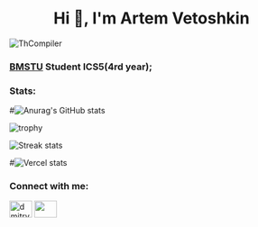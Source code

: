 <h1 align="center">Hi 👋, I'm Artem Vetoshkin</h1>

<p align="left"> <img src="https://komarev.com/ghpvc/?username=ThCompiler&label=Profile%20views&color=0e75b6&style=flat" alt="ThCompiler" /> </p>

<h3 align="left"><a href="https://www.bmstu.ru/" >BMSTU</a> Student ICS5(4rd year);</h3>

<!--
**ThCompiler/ThCompiler** is a ✨ _special_ ✨ repository because its `README.md` (this file) appears on your GitHub profile.

Here are some ideas to get you started:

- 🔭 I’m currently working on ...
- 🌱 I’m currently learning ...
- 👯 I’m looking to collaborate on ...
- 🤔 I’m looking for help with ...
- 💬 Ask me about ...
- 📫 How to reach me: ...
- 😄 Pronouns: ...
- ⚡ Fun fact: ...
-->

<h3 align="left">Stats:</h3>

#![Anurag's GitHub stats](https://github-readme-stats.vercel.app/api?username=ThCompiler&show_icons=true&locale=en&title_color=fff&icon_color=79ff97&text_color=9f9f9f&bg_color=151515&theme=monokai)

![trophy](https://github-profile-trophy.vercel.app/?username=ThCompiler&theme=monokai&row=2&column=3)

![Streak stats](https://github-readme-streak-stats.herokuapp.com/?user=ThCompiler&theme=monokai)

#![Vercel stats](https://github-readme-stats.vercel.app/api/top-langs?username=ThCompiler&show_icons=true&locale=en&layout=compact&exclude_repo=nirs-5th-sem-bmstu&hide=html,javascript,tex&title_color=fff&icon_color=79ff97&text_color=9f9f9f&bg_color=151515&theme=monokai)

<h3 align="left">Connect with me:</h3>
<p align="left">
  <a href="https://vk.com/thecompiler" target="blank"><img align="center" src="https://raw.githubusercontent.com/rahuldkjain/github-profile-readme-generator/master/src/images/icons/Social/vk.svg" alt="dmitry__varin" height="30" width="40" /></a>
<a href="https://t.me/TheCompilerA" target="blank"><img align="center" src="https://www.svgrepo.com/show/303292/telegram-logo.svg" height="30" width="40" /></a>
</p>
